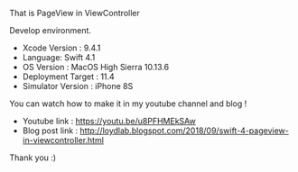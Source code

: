 That is PageView in ViewController

Develop environment.

- Xcode Version : 9.4.1
- Language: Swift 4.1
- OS Version : MacOS High Sierra 10.13.6
- Deployment Target : 11.4
- Simulator Version : iPhone 8S

You can watch how to make it in my youtube channel and blog !

- Youtube link : https://youtu.be/u8PFHMEkSAw
- Blog post link : http://loydlab.blogspot.com/2018/09/swift-4-pageview-in-viewcontroller.html

Thank you :)
